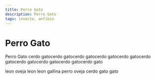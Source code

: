 ```yaml
---
title: Perro Gato
description: Perro Gato
tags: insecto, anfibio
---
```


# Perro Gato

Perro Gato cerdo gatocerdo gatocerdo gatocerdo gatocerdo gatocerdo gatocerdo gatocerdo gatocerdo gatocerdo gato

leon oveja leon leon gallina perro oveja cerdo gato gato
